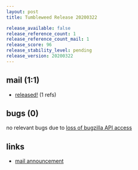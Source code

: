 ```yaml
---
layout: post
title: Tumbleweed Release 20200322

release_available: false
release_reference_count: 1
release_reference_count_mail: 1
release_score: 96
release_stability_level: pending
release_version: 20200322
---
```


## mail (1:1)

- [released!](https://lists.opensuse.org/opensuse-factory/2020-03/msg00283.html) (1 refs)

## bugs (0)

<!--more-->

no relevant bugs due to [loss of bugzilla API access](https://bugzilla.opensuse.org/show_bug.cgi?id=1157722)



## links

- [mail announcement](https://lists.opensuse.org/opensuse-factory/2020-03/msg00282.html)

